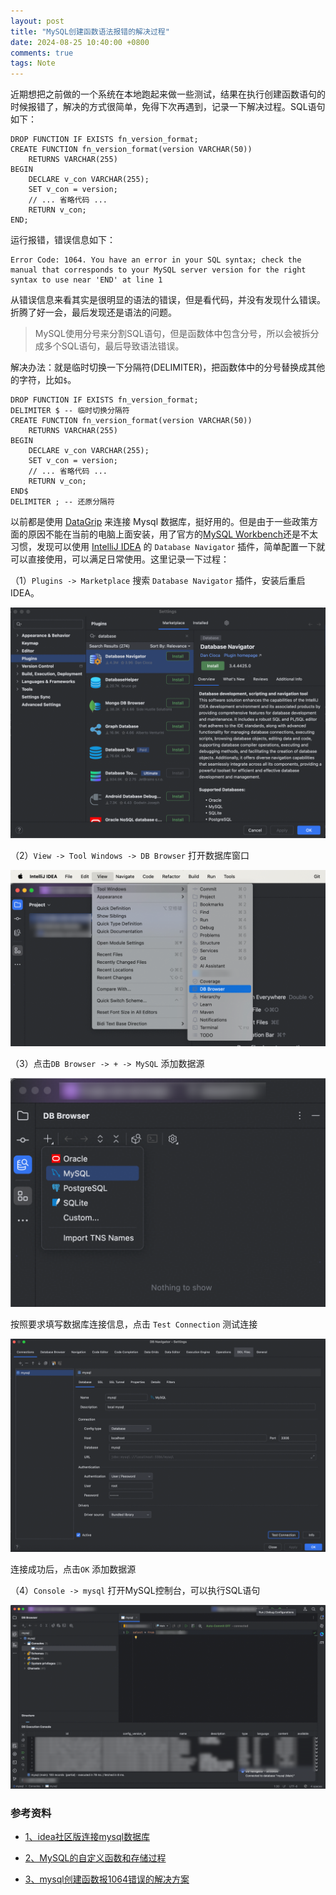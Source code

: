 ```yaml
---
layout: post
title: "MySQL创建函数语法报错的解决过程"
date: 2024-08-25 10:40:00 +0800
comments: true
tags: Note
---
```


近期想把之前做的一个系统在本地跑起来做一些测试，结果在执行创建函数语句的时候报错了，解决的方式很简单，免得下次再遇到，记录一下解决过程。SQL语句如下：

```
DROP FUNCTION IF EXISTS fn_version_format;
CREATE FUNCTION fn_version_format(version VARCHAR(50))
    RETURNS VARCHAR(255)
BEGIN
    DECLARE v_con VARCHAR(255);
    SET v_con = version;
    // ... 省略代码 ...
    RETURN v_con;
END;
```

运行报错，错误信息如下：

```
Error Code: 1064. You have an error in your SQL syntax; check the manual that corresponds to your MySQL server version for the right syntax to use near 'END' at line 1
```

从错误信息来看其实是很明显的语法的错误，但是看代码，并没有发现什么错误。折腾了好一会，最后发现还是语法的问题。

> MySQL使用分号来分割SQL语句，但是函数体中包含分号，所以会被拆分成多个SQL语句，最后导致语法错误。

解决办法：就是临时切换一下分隔符(DELIMITER)，把函数体中的分号替换成其他的字符，比如`$`。

```
DROP FUNCTION IF EXISTS fn_version_format;
DELIMITER $ -- 临时切换分隔符
CREATE FUNCTION fn_version_format(version VARCHAR(50))
    RETURNS VARCHAR(255)
BEGIN
    DECLARE v_con VARCHAR(255);
    SET v_con = version;
    // ... 省略代码 ...
    RETURN v_con;
END$
DELIMITER ; -- 还原分隔符
```

以前都是使用 [DataGrip](https://www.jetbrains.com/datagrip/) 来连接 Mysql 数据库，挺好用的。但是由于一些政策方面的原因不能在当前的电脑上面安装，用了官方的[MySQL Workbench](https://www.mysql.com/products/workbench/)还是不太习惯，发现可以使用 [IntelliJ IDEA](https://www.jetbrains.com/idea/) 的 `Database Navigator` 插件，简单配置一下就可以直接使用，可以满足日常使用。这里记录一下过程：

（1）`Plugins -> Marketplace` 搜索 `Database Navigator` 插件，安装后重启IDEA。

![install-plugin](/images/create-function-sql-syntax-error/install-plugin.png)

（2）`View -> Tool Windows -> DB Browser` 打开数据库窗口

![db-browser-viewer](/images/create-function-sql-syntax-error/db-browser-viewer.png)

（3）点击`DB Browser -> + -> MySQL` 添加数据源

![add-source-1](/images/create-function-sql-syntax-error/add-source-1.png)

按照要求填写数据库连接信息，点击 `Test Connection` 测试连接

![add-source-2](/images/create-function-sql-syntax-error/add-source-2.png)

连接成功后，点击`OK` 添加数据源

（4）`Console -> mysql` 打开MySQL控制台，可以执行SQL语句

![execute-sql](/images/create-function-sql-syntax-error/execute-sql.png)

### 参考资料

- [1、idea社区版连接mysql数据库](https://blog.csdn.net/u010711495/article/details/111414259)

- [2、MySQL的自定义函数和存储过程](https://www.cnblogs.com/wenxuehai/p/15934125.html)

- [3、mysql创建函数报1064错误的解决方案](https://blog.csdn.net/tuolingss/article/details/121234411)